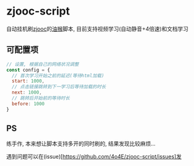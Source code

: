# zjooc-script

自动挂机刷[zjooc](https://www.zjooc.cn/)的[油猴](https://chrome.google.com/webstore/detail/tampermonkey/dhdgffkkebhmkfjojejmpbldmpobfkfo)脚本, 目前支持视频学习(自动静音+4倍速)和文档学习

## 可配置项

```javascript
// 设置, 根据自己的网络状况调整
const config = {
  // 首次学习开始之前的延迟(等待html加载)
  start: 1000,
  // 点击链接跳转到下一学习后等待加载的时长
  next: 1000,
  // 跳转后开始前的等待时长
  before: 1000
}
```

## PS

练手作, 本来想让脚本支持多开的同时刷的, 结果发现比较麻烦...

遇到问题可以在(issue)[https://github.com/4o4E/zjooc-script/issues]发